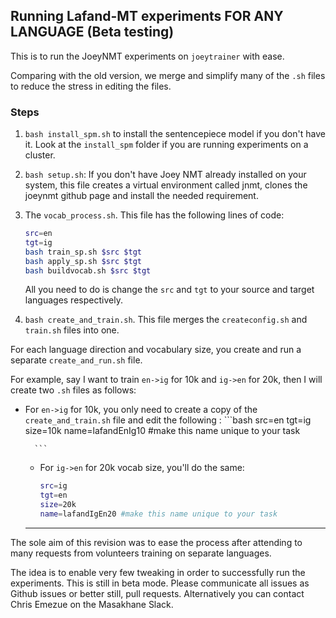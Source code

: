 ## Running Lafand-MT experiments FOR ANY LANGUAGE (Beta testing)

This is to run the JoeyNMT experiments on `joeytrainer` with ease.

Comparing with the old version, we merge and simplify many of the `.sh` files to reduce the stress in editing the files.

### Steps

1. `bash install_spm.sh` to install the sentencepiece model if you don't have it. Look at the `install_spm` folder if you are running experiments on a cluster.

2. `bash setup.sh`:
If you don't have Joey NMT already installed on your system, this file creates a virtual environment called jnmt, clones the joeynmt github page and install the needed requirement. 

3. The `vocab_process.sh`. This file has the following lines of code:
    ```bash
    src=en
    tgt=ig
    bash train_sp.sh $src $tgt
    bash apply_sp.sh $src $tgt
    bash buildvocab.sh $src $tgt
    ```
    All you need to do is change the `src` and `tgt` to your source and target languages respectively.

4. `bash create_and_train.sh`. This file merges the `createconfig.sh` and `train.sh` files into one. 

For each language direction and vocabulary size, you create and run a separate `create_and_run.sh` file. 

For example, say I want to train `en->ig` for 10k and `ig->en` for 20k, then I will create two `.sh` files as follows:

- For `en->ig` for 10k, you only need to create a copy of the `create_and_train.sh` file and edit the following :
        ```bash
        src=en
        tgt=ig
        size=10k
        name=lafandEnIg10 #make this name unique to your task

        ```
    - For `ig->en` for 20k vocab size, you'll do the same:
        ```bash
        src=ig
        tgt=en
        size=20k
        name=lafandIgEn20 #make this name unique to your task
        ```
    ____
The sole aim of this revision was to ease the process after attending to many requests from volunteers training on separate languages.

The idea is to enable very few tweaking in order to successfully run the experiments.
This is still in beta mode. Please communicate all issues as Github issues or better still,  pull requests. Alternatively you can contact Chris Emezue on the Masakhane Slack. 

